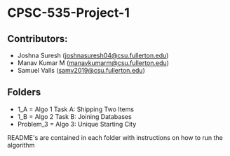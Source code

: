 # CPSC-535-Project-1

## Contributors: 
* Joshna Suresh (joshnasuresh04@csu.fullerton.edu)
* Manav Kumar M (manavkumarm@csu.fullerton.edu)
* Samuel Valls (samv2019@csu.fullerton.edu)

## Folders
* 1_A = Algo 1 Task A: Shipping Two Items
* 1_B = Algo 2 Task B: Joining Databases
* Problem_3 = Algo 3: Unique Starting City

README's are contained in each folder with instructions on how to run the algorithm